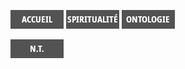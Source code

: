 [<img src="/images/accueil.png">](index.md)
[<img src="/images/spiritualite.png">](/pages/spiritualite.md)
[<img src="/images/ontologie.png">](/pages/ontologie.md)


[<img src="/images/nouveautestament.png">](/pages/nouveautestament.html)